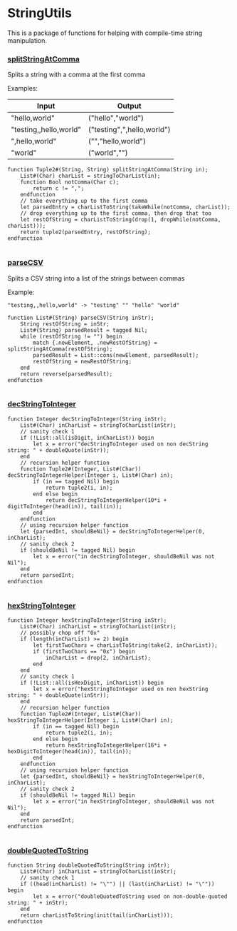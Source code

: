 # StringUtils


This is a package of functions for helping with compile-time string
manipulation.


### [splitStringAtComma](../../src/bsv/StringUtils.bsv#L42)

Splits a string with a comma at the first comma


Examples:


| Input                  | Output                     |
|------------------------|----------------------------|
| "hello,world"          | ("hello","world")          |
| "testing,,hello,world" | ("testing",",hello,world") |
| ",hello,world"         | ("","hello,world")         |
| "world"                | ("world","")               |
```bluespec
function Tuple2#(String, String) splitStringAtComma(String in);
    List#(Char) charList = stringToCharList(in);
    function Bool notComma(Char c);
        return c != ",";
    endfunction
    // take everything up to the first comma
    let parsedEntry = charListToString(takeWhile(notComma, charList));
    // drop everything up to the first comma, then drop that too
    let restOfString = charListToString(drop(1, dropWhile(notComma, charList)));
    return tuple2(parsedEntry, restOfString);
endfunction


```

### [parseCSV](../../src/bsv/StringUtils.bsv#L59)

Splits a CSV string into a list of the strings between commas


Example:


    "testing,,hello,world" -> "testing" "" "hello" "world"
```bluespec
function List#(String) parseCSV(String inStr);
    String restOfString = inStr;
    List#(String) parsedResult = tagged Nil;
    while (restOfString != "") begin
        match {.newElement, .newRestOfString} = splitStringAtComma(restOfString);
        parsedResult = List::cons(newElement, parsedResult);
        restOfString = newRestOfString;
    end
    return reverse(parsedResult);
endfunction


```

### [decStringToInteger](../../src/bsv/StringUtils.bsv#L70)
```bluespec
function Integer decStringToInteger(String inStr);
    List#(Char) inCharList = stringToCharList(inStr);
    // sanity check 1
    if (!List::all(isDigit, inCharList)) begin
        let x = error("decStringToInteger used on non decString string: " + doubleQuote(inStr));
    end
    // recursion helper function
    function Tuple2#(Integer, List#(Char)) decStringToIntegerHelper(Integer i, List#(Char) in);
        if (in == tagged Nil) begin
            return tuple2(i, in);
        end else begin
            return decStringToIntegerHelper(10*i + digitToInteger(head(in)), tail(in));
        end
    endfunction
    // using recursion helper function
    let {parsedInt, shouldBeNil} = decStringToIntegerHelper(0, inCharList);
    // sanity check 2
    if (shouldBeNil != tagged Nil) begin
        let x = error("in decStringToInteger, shouldBeNil was not Nil");
    end
    return parsedInt;
endfunction


```

### [hexStringToInteger](../../src/bsv/StringUtils.bsv#L93)
```bluespec
function Integer hexStringToInteger(String inStr);
    List#(Char) inCharList = stringToCharList(inStr);
    // possibly chop off "0x"
    if (length(inCharList) >= 2) begin
        let firstTwoChars = charListToString(take(2, inCharList));
        if (firstTwoChars == "0x") begin
            inCharList = drop(2, inCharList);
        end
    end
    // sanity check 1
    if (!List::all(isHexDigit, inCharList)) begin
        let x = error("hexStringToInteger used on non hexString string: " + doubleQuote(inStr));
    end
    // recursion helper function
    function Tuple2#(Integer, List#(Char)) hexStringToIntegerHelper(Integer i, List#(Char) in);
        if (in == tagged Nil) begin
            return tuple2(i, in);
        end else begin
            return hexStringToIntegerHelper(16*i + hexDigitToInteger(head(in)), tail(in));
        end
    endfunction
    // using recursion helper function
    let {parsedInt, shouldBeNil} = hexStringToIntegerHelper(0, inCharList);
    // sanity check 2
    if (shouldBeNil != tagged Nil) begin
        let x = error("in hexStringToInteger, shouldBeNil was not Nil");
    end
    return parsedInt;
endfunction


```

### [doubleQuotedToString](../../src/bsv/StringUtils.bsv#L123)
```bluespec
function String doubleQuotedToString(String inStr);
    List#(Char) inCharList = stringToCharList(inStr);
    // sanity check 1
    if ((head(inCharList) != "\"") || (last(inCharList) != "\"")) begin
        let x = error("doubleQuotedToString used on non-double-quoted string: " + inStr);
    end
    return charListToString(init(tail(inCharList)));
endfunction


```

